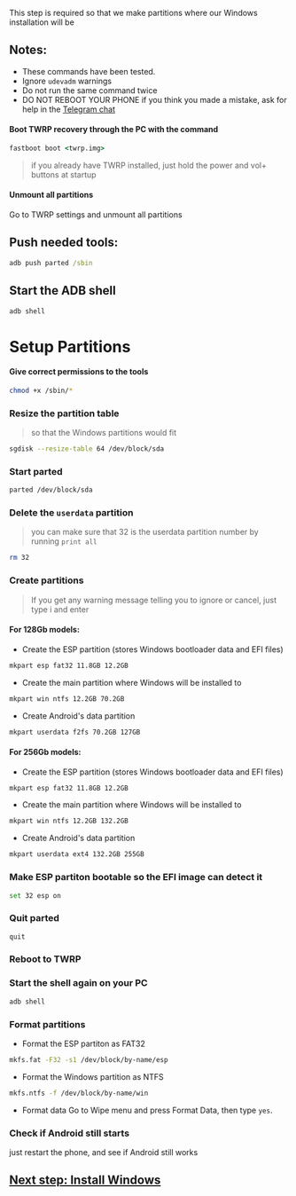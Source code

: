 This step is required so that we make partitions where our Windows installation will be

## Notes:
- These commands have been tested.
- Ignore `udevadm` warnings
- Do not run the same command twice
- DO NOT REBOOT YOUR PHONE if you think you made a mistake, ask for help in the [Telegram chat](https://t.me/winonvayu)

#### Boot TWRP recovery through the PC with the command
```cmd
fastboot boot <twrp.img>
```
> if you already have TWRP installed, just hold the power and vol+ buttons at startup

#### Unmount all partitions
Go to TWRP settings and unmount all partitions

## Push needed tools:
```cmd
adb push parted /sbin
```

## Start the ADB shell
```cmd
adb shell
```

# Setup Partitions
#### Give correct permissions to the tools
```sh
chmod +x /sbin/*
```

### Resize the partition table
> so that the Windows partitions would fit
```sh
sgdisk --resize-table 64 /dev/block/sda
```

### Start parted
```sh
parted /dev/block/sda
```


### Delete the `userdata` partition
> you can make sure that 32 is the userdata partition number by running
>  `print all`
```sh
rm 32
```

### Create partitions
> If you get any warning message telling you to ignore or cancel, just type i and enter

#### For 128Gb models:

- Create the ESP partition (stores Windows bootloader data and EFI files)
```sh
mkpart esp fat32 11.8GB 12.2GB
```

- Create the main partition where Windows will be installed to
```sh
mkpart win ntfs 12.2GB 70.2GB
```

- Create Android's data partition
```sh
mkpart userdata f2fs 70.2GB 127GB
```


#### For 256Gb models:

- Create the ESP partition (stores Windows bootloader data and EFI files)
```sh
mkpart esp fat32 11.8GB 12.2GB
```

- Create the main partition where Windows will be installed to
```sh
mkpart win ntfs 12.2GB 132.2GB
```

- Create Android's data partition
```sh
mkpart userdata ext4 132.2GB 255GB
```


### Make ESP partiton bootable so the EFI image can detect it
```sh
set 32 esp on
```

### Quit parted
```sh
quit
```

### Reboot to TWRP

### Start the shell again on your PC
```cmd
adb shell
```

### Format partitions
-  Format the ESP partiton as FAT32
```sh
mkfs.fat -F32 -s1 /dev/block/by-name/esp
```

-  Format the Windows partition as NTFS
```sh
mkfs.ntfs -f /dev/block/by-name/win
```

- Format data
Go to Wipe menu and press Format Data, 
then type `yes`.

### Check if Android still starts
just restart the phone, and see if Android still works


## [Next step: Install Windows](/guide/2-install-en.md)
